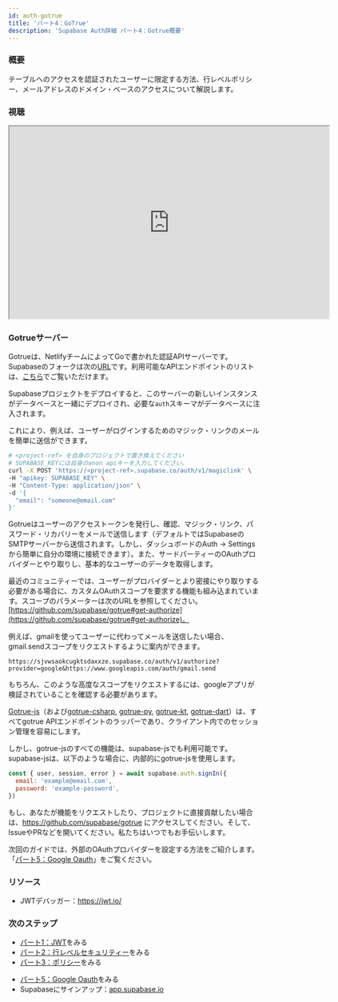 ```yaml
---
id: auth-gotrue
title: 'パート4：GoTrue'
description: 'Supabase Auth詳細 パート4：Gotrue概要'
---
```


### 概要

テーブルへのアクセスを認証されたユーザーに限定する方法、行レベルポリシー、メールアドレスのドメイン・ベースのアクセスについて解説します。

### 視聴 

<iframe classname="w-full video-with-border" width="640" height="385" src="https://www.youtube.com/embed/neqfYym_84k" frameborder="1" allow="accelerometer; autoplay; clipboard-write; encrypted-media; gyroscope; picture-in-picture" allowfullscreen></iframe>

### Gotrueサーバー

Gotrueは、NetlifyチームによってGoで書かれた認証APIサーバーです。Supabaseのフォークは次の[URL](https://github.com/supabase/gotrue)です。利用可能なAPIエンドポイントのリストは、[こちら](https://github.com/supabase/gotrue#endpoints)でご覧いただけます。

Supabaseプロジェクトをデプロイすると、このサーバーの新しいインスタンスがデータベースと一緒にデプロイされ、必要な`auth`スキーマがデータベースに注入されます。

これにより、例えば、ユーザーがログインするためのマジック・リンクのメールを簡単に送信ができます。

```bash
# <project-ref> を自身のプロジェクトで置き換えてください
# SUPABASE_KEYには自身のanon apiキーを入力してください。
curl -X POST 'https://<project-ref>.supabase.co/auth/v1/magiclink' \
-H "apikey: SUPABASE_KEY" \
-H "Content-Type: application/json" \
-d '{
  "email": "someone@email.com"
}'
```

<!-- textlint-disable ja-technical-writing/sentence-length -->
Gotrueはユーザーのアクセストークンを発行し、確認、マジック・リンク、パスワード・リカバリーをメールで送信します（デフォルトではSupabaseのSMTPサーバーから送信されます。しかし、ダッシュボードのAuth → Settingsから簡単に自分の環境に接続できます）。また、サードパーティーのOAuthプロバイダーとやり取りし、基本的なユーザーのデータを取得します。
<!-- textlint-enable ja-technical-writing/sentence-length -->

最近のコミュニティーでは、ユーザーがプロバイダーとより密接にやり取りする必要がある場合に、カスタムOAuthスコープを要求する機能も組み込まれています。スコープのパラメーターは次のURLを参照してください。[https://github.com/supabase/gotrue#get-authorize](https://github.com/supabase/gotrue#get-authorize)。

例えば、gmailを使ってユーザーに代わってメールを送信したい場合、gmail.sendスコープをリクエストするように案内ができます。

```
https://sjvwsaokcugktsdaxxze.supabase.co/auth/v1/authorize?provider=google&https://www.googleapis.com/auth/gmail.send
```

もちろん、このような高度なスコープをリクエストするには、googleアプリが検証されていることを確認する必要があります。

<!-- textlint-disable ja-technical-writing/sentence-length -->
[Gotrue-js](https://github.com/supabase/gotrue-js)（および[gotrue-csharp](https://github.com/supabase/gotrue-csharp), [gotrue-py](https://github.com/j0/gotrue-py), [gotrue-kt](https://github.com/supabase/gotrue-kt), [gotrue-dart](https://github.com/supabase/gotrue-dart)）は、すべてgotrue APIエンドポイントのラッパーであり、クライアント内でのセッション管理を容易にします。
<!-- textlint-enable ja-technical-writing/sentence-length -->

しかし、gotrue-jsのすべての機能は、supabase-jsでも利用可能です。supabase-jsは、以下のような場合に、内部的にgotrue-jsを使用します。

```jsx
const { user, session, error } = await supabase.auth.signIn({
  email: 'example@email.com',
  password: 'example-password',
})
```

もし、あなたが機能をリクエストしたり、プロジェクトに直接貢献したい場合は、https://github.com/supabase/gotrue にアクセスしてください。そして、IssueやPRなどを開いてください。私たちはいつでもお手伝いします。

次回のガイドでは、外部のOAuthプロバイダーを設定する方法をご紹介します。「[パート5：Google Oauth](/docs/learn/auth-deep-dive/auth-google-oauth)」をご覧ください。

### リソース

- JWTデバッガー：https://jwt.io/

### 次のステップ

- [パート1：JWT](/docs/learn/auth-deep-dive/auth-deep-dive-jwts)をみる
- [パート2：行レベルセキュリティー](/docs/learn/auth-deep-dive/auth-row-level-security)をみる
- [パート3：ポリシー](/docs/learn/auth-deep-dive/auth-policies)をみる
<!-- - [パート4：GoTrue](/docs/learn/auth-deep-dive/auth-gotrue)をみる -->
- [パート5：Google Oauth](/docs/learn/auth-deep-dive/auth-google-oauth)をみる
- Supabaseにサインアップ：[app.supabase.io](https://app.supabase.io)
